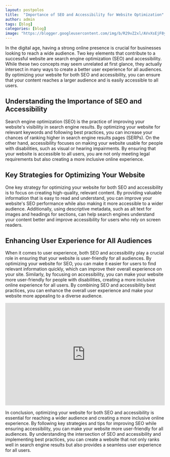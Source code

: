 ```yaml
---
layout: postpolos
title:  "Importance of SEO and Accessibility for Website Optimization"
author: admin
tags: [blog]
categories: [blog]
image: "https://blogger.googleusercontent.com/img/b/R29vZ2xl/AVvXsEjF8yRNPyHk3K177SvGBqEU2QKf8e2NaGq5x3-of4PTO5m_DzEARvY2igzNFYydfCZLgNid3jvSpdMwuhGv1e0Qu8jU5mmQfIGpf16KYCCzOqdD8qmD7as418j6uK8E02aJNg7uowxuvhXYL1LhlaZ4tPjvk9-kWpbt1G47BLX7Vw4QFJjDwN-cqQeRUzyb/s1600/20240419_090636.jpg"
---
```



<p>In the digital age, having a strong online presence is crucial for businesses looking to reach a wide audience. Two key elements that contribute to a successful website are search engine optimization (SEO) and accessibility. While these two concepts may seem unrelated at first glance, they actually intersect in many ways to create a better user experience for all audiences. By optimizing your website for both SEO and accessibility, you can ensure that your content reaches a larger audience and is easily accessible to all users.</p>
<h2>Understanding the Importance of SEO and Accessibility</h2>
<p>Search engine optimization (SEO) is the practice of improving your website's visibility in search engine results. By optimizing your website for relevant keywords and following best practices, you can increase your chances of ranking higher in search engine results pages (SERPs). On the other hand, accessibility focuses on making your website usable for people with disabilities, such as visual or hearing impairments. By ensuring that your website is accessible to all users, you are not only meeting legal requirements but also creating a more inclusive online experience.</p>
<h2>Key Strategies for Optimizing Your Website</h2>
<p>One key strategy for optimizing your website for both SEO and accessibility is to focus on creating high-quality, relevant content. By providing valuable information that is easy to read and understand, you can improve your website's SEO performance while also making it more accessible to a wider audience. Additionally, using descriptive metadata, such as alt text for images and headings for sections, can help search engines understand your content better and improve accessibility for users who rely on screen readers.</p>
<h2>Enhancing User Experience for All Audiences</h2>
<p>When it comes to user experience, both SEO and accessibility play a crucial role in ensuring that your website is user-friendly for all audiences. By optimizing your website for SEO, you can make it easier for users to find relevant information quickly, which can improve their overall experience on your site. Similarly, by focusing on accessibility, you can make your website more user-friendly for people with disabilities, creating a more inclusive online experience for all users. By combining SEO and accessibility best practices, you can enhance the overall user experience and make your website more appealing to a diverse audience.</p>
<iframe width="100%" height="324" src="https://www.youtube.com/embed/0111lS3DFuc" title="Importance of SEO and Accessibility for Website Optimization" frameborder="0" allow="accelerometer; autoplay; clipboard-write; encrypted-media; gyroscope; picture-in-picture; web-share" referrerpolicy="strict-origin-when-cross-origin" allowfullscreen=""></iframe>
<p>In conclusion, optimizing your website for both SEO and accessibility is essential for reaching a wider audience and creating a more inclusive online experience. By following key strategies and tips for improving SEO while ensuring accessibility, you can make your website more user-friendly for all audiences. By understanding the intersection of SEO and accessibility and implementing best practices, you can create a website that not only ranks well in search engine results but also provides a seamless user experience for all users.</p>

